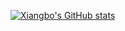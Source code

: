 [![Xiangbo's GitHub stats](https://github-readme-stats.vercel.app/api?username=xiangbogaobarry)](https://github.com/xiangbogaobarry/github-readme-stats)
